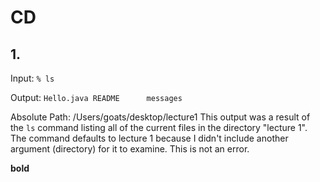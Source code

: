 # CD

## 1. 
Input: 
`% ls`

Output:
`Hello.java	README		messages`

Absolute Path: /Users/goats/desktop/lecture1
This output was a result of the `ls` command listing all of the current files in the directory "lecture 1". The command defaults to lecture 1 because I didn't include another argument (directory) for it to examine. This is not an error.

**bold**
